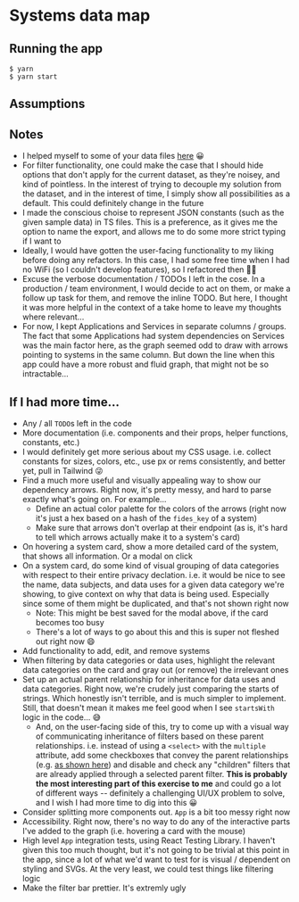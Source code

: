 # Systems data map

## Running the app

```console
$ yarn
$ yarn start
```

## Assumptions

<!-- - System types are static, and only consist of the ones shown in the given sample data. Making this assumption seemed reasonable based on the problem space, and allowed me to not have to piddle around making likely marginal performance optimizations -->

## Notes

- I helped myself to some of your data files [here](https://github.com/ethyca/fideslang) 😀
- For filter functionality, one could make the case that I should hide options that don't apply for the current dataset, as they're noisey, and kind of pointless. In the interest of trying to decouple my solution from the dataset, and in the interest of time, I simply show all possibilities as a default. This could definitely change in the future
- I made the conscious choise to represent JSON constants (such as the given sample data) in TS files. This is a preference, as it gives me the option to name the export, and allows me to do some more strict typing if I want to
- Ideally, I would have gotten the user-facing functionality to my liking before doing any refactors. In this case, I had some free time when I had no WiFi (so I couldn't develop features), so I refactored then 🤷🏼
- Excuse the verbose documentation / TODOs I left in the cose. In a production / team environment, I would decide to act on them, or make a follow up task for them, and remove the inline TODO. But here, I thought it was more helpful in the context of a take home to leave my thoughts where relevant...
- For now, I kept Applications and Services in separate columns / groups. The fact that some Applications had system dependencies on Services was the main factor here, as the graph seemed odd to draw with arrows pointing to systems in the same column. But down the line when this app could have a more robust and fluid graph, that might not be so intractable...

## If I had more time...

- Any / all `TODO`s left in the code
- More documentation (i.e. components and their props, helper functions, constants, etc.)
- I would definitely get more serious about my CSS usage. i.e. collect constants for sizes, colors, etc., use px or rems consistently, and better yet, pull in Tailwind 😜
- Find a much more useful and visually appealing way to show our dependency arrows. Right now, it's pretty messy, and hard to parse exactly what's going on. For example...
  - Define an actual color palette for the colors of the arrows (right now it's just a hex based on a hash of the `fides_key` of a system)
  - Make sure that arrows don't overlap at their endpoint (as is, it's hard to tell which arrows actually make it to a system's card)
- On hovering a system card, show a more detailed card of the system, that shows all information. Or a modal on click
- On a system card, do some kind of visual grouping of data categories with respect to their entire privacy declation. i.e. it would be nice to see the name, data subjects, and data uses for a given data category we're showing, to give context on why that data is being used. Especially since some of them might be duplicated, and that's not shown right now
  - Note: This might be best saved for the modal above, if the card becomes too busy
  - There's a lot of ways to go about this and this is super not fleshed out right now 😄
- Add functionality to add, edit, and remove systems
- When filtering by data categories or data uses, highlight the relevant data categories on the card and gray out (or remove) the irrelevant ones
- Set up an actual parent relationship for inheritance for data uses and data categories. Right now, we're crudely just comparing the starts of strings. Which honestly isn't terrible, and is much simpler to implement. Still, that doesn't mean it makes me feel good when I see `startsWith` logic in the code... 😅
  - And, on the user-facing side of this, try to come up with a visual way of communicating inheritance of filters based on these parent relationships. i.e. instead of using a `<select>` with the `multiple` attribute, add some checkboxes that convey the parent relationships (e.g. [as shown here](https://ethyca.github.io/fideslang/explorer/)) and disable and check any "children" filters that are already applied through a selected parent filter. **This is probably the most interesting part of this exercise to me** and could go a lot of different ways -- definitely a challenging UI/UX problem to solve, and I wish I had more time to dig into this 😀
- Consider splitting more components out. `App` is a bit too messy right now
- Accessibility. Right now, there's no way to do any of the interactive parts I've added to the graph (i.e. hovering a card with the mouse)
- High level `App` integration tests, using React Testing Library. I haven't given this too much thought, but it's not going to be trivial at this point in the app, since a lot of what we'd want to test for is visual / dependent on styling and SVGs. At the very least, we could test things like filtering logic
- Make the filter bar prettier. It's extremly ugly
